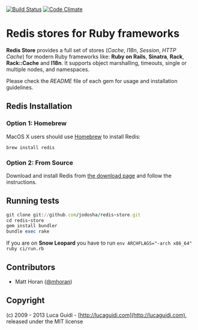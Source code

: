 [![Build Status](https://secure.travis-ci.org/redis-store/redis-store.png?branch=master)](http://travis-ci.org/redis-store/redis-store?branch=master) [![Code Climate](https://codeclimate.com/github/redis-store/redis-store.png)](https://codeclimate.com/github/redis-store/redis-store)

# Redis stores for Ruby frameworks

__Redis Store__ provides a full set of stores (*Cache*, *I18n*, *Session*, *HTTP Cache*) for modern Ruby frameworks like: __Ruby on Rails__, __Sinatra__, __Rack__, __Rack::Cache__ and __I18n__. It supports object marshalling, timeouts, single or multiple nodes, and namespaces.

Please check the *README* file of each gem for usage and installation guidelines.

## Redis Installation

### Option 1: Homebrew

MacOS X users should use [Homebrew](https://github.com/mxcl/homebrew) to install Redis:

```shell
brew install redis
```

### Option 2: From Source

Download and install Redis from [the download page](http://redis.io//download) and follow the instructions.

## Running tests

```ruby
git clone git://github.com/jodosha/redis-store.git
cd redis-store
gem install bundler
bundle exec rake
```

If you are on **Snow Leopard** you have to run `env ARCHFLAGS="-arch x86_64" ruby ci/run.rb`

## Contributors

  * Matt Horan ([@mhoran](https://github.com/mhoran))

## Copyright

(c) 2009 - 2013 Luca Guidi - [http://lucaguidi.com](http://lucaguidi.com), released under the MIT license

